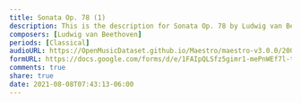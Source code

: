 ```yaml
---
title: Sonata Op. 78 (1)
description: This is the description for Sonata Op. 78 by Ludwig van Beethoven
composers: [Ludwig van Beethoven]
periods: [Classical]
audioURL: https://OpenMusicDataset.github.io/Maestro/maestro-v3.0.0/2006/MIDI-Unprocessed_05_R1_2006_01-05_ORIG_MID--AUDIO_05_R1_2006_01_Track01_wav.midi
formURL: https://docs.google.com/forms/d/e/1FAIpQLSfz5gimr1-mePnWEf7l-taaFs4cEqPvdb_CTYKQDHFpqyqW5g/viewform
comments: true
share: true
date: 2021-08-08T07:43:13-06:00
---
```

